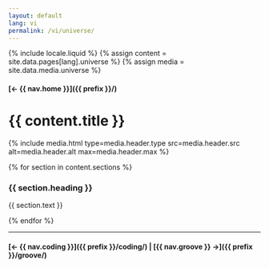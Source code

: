 ```yaml
---
layout: default
lang: vi
permalink: /vi/universe/
---
```



{% include locale.liquid %}
{% assign content = site.data.pages[lang].universe %}
{% assign media = site.data.media.universe %}

#### [← {{ nav.home }}]({{ prefix }}/)

# {{ content.title }}

{% include media.html
  type=media.header.type
  src=media.header.src
  alt=media.header.alt
  max=media.header.max
%}

{% for section in content.sections %}
### {{ section.heading }}
{{ section.text }}

{% endfor %}

---

#### [← {{ nav.coding }}]({{ prefix }}/coding/) | [{{ nav.groove }} →]({{ prefix }}/groove/)